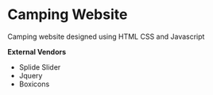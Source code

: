 # Camping Website

Camping website designed using HTML CSS and Javascript

**External Vendors**
- Splide Slider
- Jquery
- Boxicons
